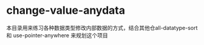 # change-value-anydata
 本目录用来练习各种数据类型修改内部数据的方式，结合其他仓all-datatype-sort和 use-pointer-anywhere 来规划这个项目 
